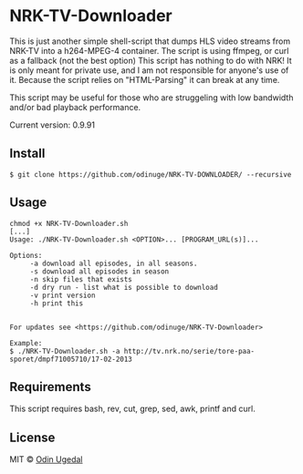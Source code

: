 # NRK-TV-Downloader
This is just another simple shell-script that dumps HLS video streams from NRK-TV into a h264-MPEG-4 container.
The script is using ffmpeg, or curl as a fallback (not the best option)
This script has nothing to do with NRK!
It is only meant for private use, and I am not responsible for anyone's use of it.
Because the script relies on "HTML-Parsing" it can break at any time.

This script may be useful for those who are struggeling with low bandwidth and/or bad playback performance.

Current version: 0.9.91

## Install
    $ git clone https://github.com/odinuge/NRK-TV-DOWNLOADER/ --recursive


## Usage


    chmod +x NRK-TV-Downloader.sh
    [...]
    Usage: ./NRK-TV-Downloader.sh <OPTION>... [PROGRAM_URL(s)]...

    Options:
         -a download all episodes, in all seasons.
         -s download all episodes in season
         -n skip files that exists
         -d dry run - list what is possible to download
         -v print version
         -h print this


    For updates see <https://github.com/odinuge/NRK-TV-Downloader>

    Example:
    $ ./NRK-TV-Downloader.sh -a http://tv.nrk.no/serie/tore-paa-sporet/dmpf71005710/17-02-2013

## Requirements
This script requires bash, rev, cut, grep, sed, awk, printf and curl.

## License
MIT © [Odin Ugedal](https://ugedal.com)

